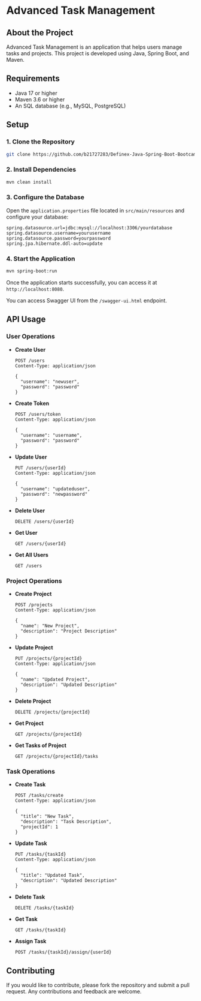 # Advanced Task Management

## About the Project

Advanced Task Management is an application that helps users manage tasks and projects. This project is developed using Java, Spring Boot, and Maven.

## Requirements

- Java 17 or higher
- Maven 3.6 or higher
- An SQL database (e.g., MySQL, PostgreSQL)

## Setup

### 1. Clone the Repository

```bash
git clone https://github.com/b21727283/Definex-Java-Spring-Boot-Bootcamp.git
```

### 2. Install Dependencies

```bash
mvn clean install
```

### 3. Configure the Database

Open the `application.properties` file located in `src/main/resources` and configure your database:

```properties
spring.datasource.url=jdbc:mysql://localhost:3306/yourdatabase
spring.datasource.username=yourusername
spring.datasource.password=yourpassword
spring.jpa.hibernate.ddl-auto=update
```

### 4. Start the Application

```bash
mvn spring-boot:run
```

Once the application starts successfully, you can access it at `http://localhost:8080`.

You can access Swagger UI from the `/swagger-ui.html` endpoint.

## API Usage

### User Operations

- **Create User**

  ```http
  POST /users
  Content-Type: application/json

  {
    "username": "newuser",
    "password": "password"
  }
  ```
  
- **Create Token**

  ```http
  POST /users/token
  Content-Type: application/json

  {
    "username": "username",
    "password": "password"
  }
  ```

- **Update User**

  ```http
  PUT /users/{userId}
  Content-Type: application/json

  {
    "username": "updateduser",
    "password": "newpassword"
  }
  ```

- **Delete User**

  ```http
  DELETE /users/{userId}
  ```

- **Get User**

  ```http
  GET /users/{userId}
  ```

- **Get All Users**

  ```http
  GET /users
  ```

### Project Operations

- **Create Project**

  ```http
  POST /projects
  Content-Type: application/json

  {
    "name": "New Project",
    "description": "Project Description"
  }
  ```

- **Update Project**

  ```http
  PUT /projects/{projectId}
  Content-Type: application/json

  {
    "name": "Updated Project",
    "description": "Updated Description"
  }
  ```

- **Delete Project**

  ```http
  DELETE /projects/{projectId}
  ```

- **Get Project**

  ```http
  GET /projects/{projectId}
  ```

- **Get Tasks of Project**

  ```http
  GET /projects/{projectId}/tasks
  ```

### Task Operations

- **Create Task**

  ```http
  POST /tasks/create
  Content-Type: application/json

  {
    "title": "New Task",
    "description": "Task Description",
    "projectId": 1
  }
  ```

- **Update Task**

  ```http
  PUT /tasks/{taskId}
  Content-Type: application/json

  {
    "title": "Updated Task",
    "description": "Updated Description"
  }
  ```

- **Delete Task**

  ```http
  DELETE /tasks/{taskId}
  ```

- **Get Task**

  ```http
  GET /tasks/{taskId}
  ```

- **Assign Task**

  ```http
  POST /tasks/{taskId}/assign/{userId}
  ```

## Contributing

If you would like to contribute, please fork the repository and submit a pull request. Any contributions and feedback are welcome.

